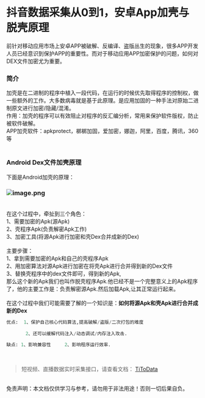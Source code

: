 # 抖音数据采集从0到1，安卓App加壳与脱壳原理

前针对移动应用市场上安卓APP被破解、反编译、盗版丛生的现象，很多APP开发人员已经意识到保护APP的重要性。而对于移动应用APP加密保护的问题，如何对DEX文件加密尤为重要。

### 简介
加壳是在二进制的程序中植入一段代码，在运行的时候优先取得程序的控制权，做一些额外的工作。大多数病毒就是基于此原理。是应用加固的一种手法对原始二进制原文进行加密/隐藏/混淆。<br>作用：加壳的程序可以有效阻止对程序的反汇编分析，常用来保护软件版权，防止被软件破解。<br>APP加壳软件：apkprotect，梆梆加固，爱加密，娜迦，阿里，百度，腾讯，360等<br> 

### Android Dex文件加壳原理
下面是Android加壳的原理：

### ![image.png](https://cdn.nlark.com/yuque/0/2021/png/97322/1610447155773-707b8df0-d021-4e71-b7c3-f9b7756a5d37.png#align=left&display=inline&height=125&margin=%5Bobject%20Object%5D&name=image.png&originHeight=250&originWidth=632&size=11871&status=done&style=none&width=316)

<br>在这个过程中，牵扯到三个角色：<br>1、需要加密的Apk(源Apk)<br>2、壳程序Apk(负责解密Apk工作)<br>3、加密工具(将源Apk进行加密和壳Dex合并成新的Dex)<br> <br>主要步骤：<br>1、拿到需要加密的Apk和自己的壳程序Apk<br>2、用加密算法对源Apk进行加密在将壳Apk进行合并得到新的Dex文件<br>3、替换壳程序中的dex文件即可，得到新的Apk,<br>那么这个新的Apk我们也叫作脱壳程序Apk.他已经不是一个完整意义上的Apk程序了，他的主要工作是：负责解密源Apk.然后加载Apk,让其正常运行起来。<br> <br>在这个过程中我们可能需要了解的一个知识是：**如何将源Apk和壳Apk进行合并成新的Dex**
```python
优点:  1、保护自己核心代码算法,提高破解/盗版/二次打包的难度  
 
       2、还可以缓解代码注入/动态调试/内存注入攻击.
 
缺点: 1、影响兼容性     2、影响程序运行效率.
```

<br>

> 短视频、直播数据实时采集接口，请查看文档： [TiToData](https://www.titodata.com?from=douyinarticle)


<br>免责声明：本文档仅供学习与参考，请勿用于非法用途！否则一切后果自负。
